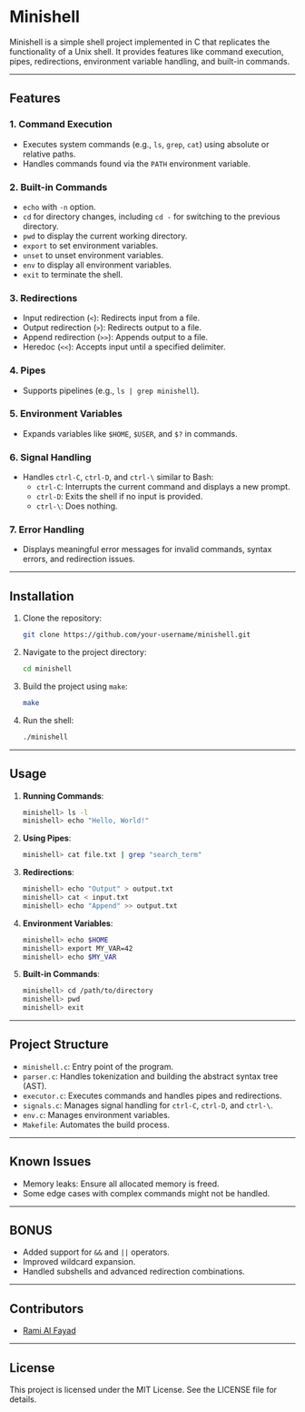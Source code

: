 # Minishell

Minishell is a simple shell project implemented in C that replicates the functionality of a Unix shell. It provides features like command execution, pipes, redirections, environment variable handling, and built-in commands.

---

## Features

### 1. **Command Execution**
- Executes system commands (e.g., `ls`, `grep`, `cat`) using absolute or relative paths.
- Handles commands found via the `PATH` environment variable.

### 2. **Built-in Commands**
- `echo` with `-n` option.
- `cd` for directory changes, including `cd -` for switching to the previous directory.
- `pwd` to display the current working directory.
- `export` to set environment variables.
- `unset` to unset environment variables.
- `env` to display all environment variables.
- `exit` to terminate the shell.

### 3. **Redirections**
- Input redirection (`<`): Redirects input from a file.
- Output redirection (`>`): Redirects output to a file.
- Append redirection (`>>`): Appends output to a file.
- Heredoc (`<<`): Accepts input until a specified delimiter.

### 4. **Pipes**
- Supports pipelines (e.g., `ls | grep minishell`).

### 5. **Environment Variables**
- Expands variables like `$HOME`, `$USER`, and `$?` in commands.

### 6. **Signal Handling**
- Handles `ctrl-C`, `ctrl-D`, and `ctrl-\` similar to Bash:
  - `ctrl-C`: Interrupts the current command and displays a new prompt.
  - `ctrl-D`: Exits the shell if no input is provided.
  - `ctrl-\`: Does nothing.

### 7. **Error Handling**
- Displays meaningful error messages for invalid commands, syntax errors, and redirection issues.

---

## Installation

1. Clone the repository:
   ```bash
   git clone https://github.com/your-username/minishell.git
   ```

2. Navigate to the project directory:
   ```bash
   cd minishell
   ```

3. Build the project using `make`:
   ```bash
   make
   ```

4. Run the shell:
   ```bash
   ./minishell
   ```

---

## Usage

1. **Running Commands**:
   ```bash
   minishell> ls -l
   minishell> echo "Hello, World!"
   ```

2. **Using Pipes**:
   ```bash
   minishell> cat file.txt | grep "search_term"
   ```

3. **Redirections**:
   ```bash
   minishell> echo "Output" > output.txt
   minishell> cat < input.txt
   minishell> echo "Append" >> output.txt
   ```

4. **Environment Variables**:
   ```bash
   minishell> echo $HOME
   minishell> export MY_VAR=42
   minishell> echo $MY_VAR
   ```

5. **Built-in Commands**:
   ```bash
   minishell> cd /path/to/directory
   minishell> pwd
   minishell> exit
   ```

---

## Project Structure

- `minishell.c`: Entry point of the program.
- `parser.c`: Handles tokenization and building the abstract syntax tree (AST).
- `executor.c`: Executes commands and handles pipes and redirections.
- `signals.c`: Manages signal handling for `ctrl-C`, `ctrl-D`, and `ctrl-\`.
- `env.c`: Manages environment variables.
- `Makefile`: Automates the build process.

---

## Known Issues
- Memory leaks: Ensure all allocated memory is freed.
- Some edge cases with complex commands might not be handled.

---

## BONUS
- Added support for `&&` and `||` operators.
- Improved wildcard expansion.
- Handled subshells and advanced redirection combinations.

---

## Contributors
- [Rami Al Fayad](https://github.com/Rami-Fayad)

---

## License
This project is licensed under the MIT License. See the LICENSE file for details.

